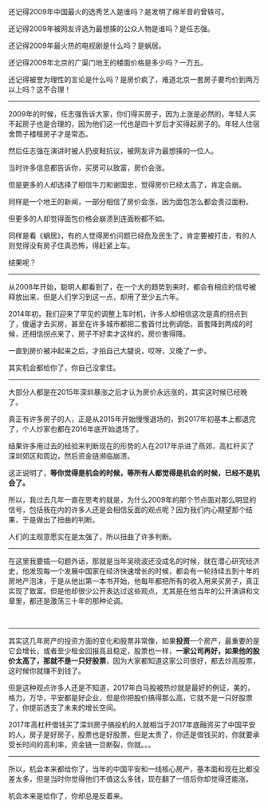<p>还记得2009年中国最火的选秀艺人是谁吗？是发明了绵羊音的曾轶可。</p><p>还记得2009年被网友评选为最想揍的公众人物是谁吗？是任志强。</p><p>还记得2009年最火热的电视剧是什么吗？是蜗居。</p><p>还记得2009年北京的广渠门地王的楼面价格是多少吗？一万五。</p><p>还记得被誉为理性的言论是什么吗？是房价疯了，难道北京一套房子要均价到两万以上吗？这不合理！</p><hr/><p>2009年的时候，任志强告诉大家，你们得买房子，因为上涨是必然的，年轻人买不起房子也是合理的，因为他们这一代也是四十岁后才买得起房子的。年轻人住宿舍筒子楼租房子才是常态。</p><p>然后任志强在演讲时被人扔皮鞋抗议，被网友评为最想揍的一位人。</p><p>当时许多信息都告诉你，买房可以致富，房价会涨。</p><p>但是更多的人却选择了相信牛刀和谢国忠，觉得房价已经太高了，肯定会崩。</p><p>同样是一个地王的新闻，一部分相信了房价会涨，因为面包怎么都会贵过面粉。</p><p>但更多的人却觉得面包价格会崩溃到连面粉都不如。</p><p>同样是看《蜗居》，有的人觉得房价问题已经危及民生了，肯定要被打击，有的人则觉得没有房子住真恐怖，得赶紧上车。</p><p>结果呢？</p><hr/><p>从2008年开始，聪明人都看到了，在一个大的趋势到来时，都会有相应的信号被释放出来，但是人们学习到这一点，却用了至少五六年。</p><p>2014年初，我们迎来了罕见的调整上车时机，许多人却相信这次是真的拐点到了，傻逼才去买房，甚至在许多城市都把二套首付比例调低，首套降到两成的时候，还相信拐点来了，房子不好卖才这样的，房价害得降。</p><p>一直到房价被冲起来之后，才拍自己大腿说，哎呀，又晚了一步。</p><p>其实机会都给你了，你自己没拿住。</p><hr/><p>大部分人都是在2015年深圳暴涨之后才认为房价永远涨的，其实这时候已经晚了。</p><p>真正有许多房子的人，正是从2015年开始慢慢退场的，到2017年初基本上都退完了，个人炒家也都在2016年底开始退场了。</p><p>结果许多用过去的经验来判断现在的形势的人在2017年杀进了燕郊，高杠杆买了深圳郊区和周边，然后资金链濒临崩溃。</p><p>这正说明了，<b>等你觉得是机会的时候，等所有人都觉得是机会的时候，已经不是机会了。</b></p><p>所以，我过去几年一直在思考的就是，为什么2009年的那个节点面对那么明显的信号，包括我在内的许多人还是会相信反面的观点呢？因为我们内心期望那个结果，于是做出了扭曲的判断。</p><p>人们的主观意愿实在是太强了，所以扭曲了许多判断。</p><hr/><p>在这里我要插一句题外话，那就是当年吴晓波还没成名的时候，就在潜心研究经济史，他发现每一个发展中国家在经济快速增长的时候，都会有一轮持续五到十年的房地产泡沫，于是从他出第一本书开始，他每年都把所有的收入用来买房子，真正实现了致富。但是他却很少公开表达过这些观点，尤其是在他当年的公开演讲和文章里，都还是激荡三十年的那种论调。</p><p class="ztext-empty-paragraph"><br/></p><hr/><p>其实这几年房产的投资方面的变化和股票非常像，如果<b>投资</b>一个房产，最重要的是它会增长，或者至少租金回报高且稳定，股票也一样，<b>一家公司再好，如果他的股价太高了，那就不是一只好股票</b>，因为大家都知道这家公司很好，都去炒高股票，这时候你就赚不到钱了。</p><p>但是这种观点许多人还是不知道，2017年白马股被热炒就是最好的例证，美的，格力，万华，平安都是好企业，但是你把股价搞得那么高，它就不是一只好股票了，你提前透支了未来的增长空间。</p><p>2017年高杠杆借钱买了深圳房子搞投机的人就相当于2017年底融资买了中国平安的人，房子是好房子，股票也是好股票，但是太贵了，你还是借钱买的，你就要承受长时间的高利率，资金链一旦断裂，你就。。。</p><hr/><p>所以，机会本来都给你了，当年的中国平安和一线核心房产，基本面和现在比都没差太多，但是当时你觉得他们不值这么多钱，现在翻了一倍后你却觉得还能涨。</p><p>机会本来是给你了，你却总是反着来。</p>